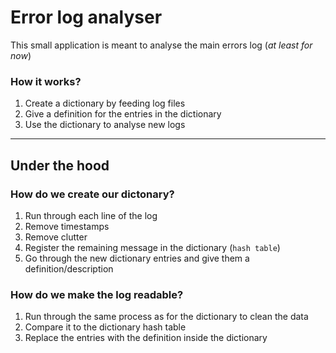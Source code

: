 # Error log analyser

This small application is meant to analyse the main errors log (*at least for now*)

### How it works?

1. Create a dictionary by feeding log files
2. Give a definition for the entries in the dictionary
3. Use the dictionary to analyse new logs

---
## Under the hood

### How do we create our dictonary?

1. Run through each line of the log
2. Remove timestamps
3. Remove clutter
4. Register the remaining message in the dictionary (`hash table`)
5. Go through the new dictionary entries and give them a definition/description

### How do we make the log readable?

1. Run through the same process as for the dictionary to clean the data
2. Compare it to the dictionary hash table
3. Replace the entries with the definition inside the dictionary